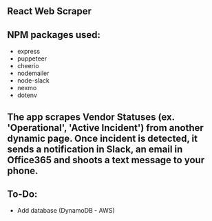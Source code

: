 ## React Web Scraper 

## NPM packages used:
- express
- puppeteer
- cheerio
- nodemailer
- node-slack
- nexmo
- dotenv

## The app scrapes Vendor Statuses (ex. 'Operational', 'Active Incident') from another dynamic page. Once incident is detected, it sends a notification in Slack, an email in Office365 and shoots a text message to your phone. 

## To-Do:
- Add database (DynamoDB - AWS)
